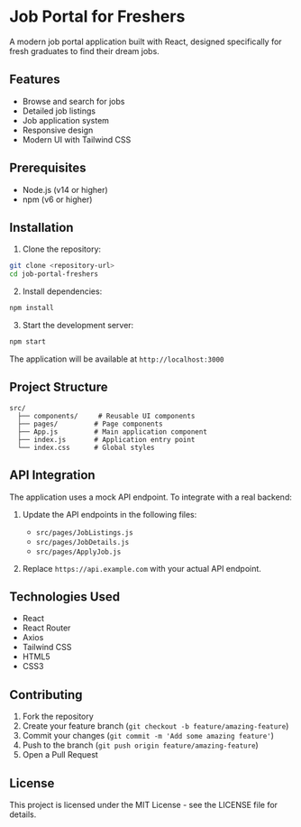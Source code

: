 # Job Portal for Freshers

A modern job portal application built with React, designed specifically for fresh graduates to find their dream jobs.

## Features

- Browse and search for jobs
- Detailed job listings
- Job application system
- Responsive design
- Modern UI with Tailwind CSS

## Prerequisites

- Node.js (v14 or higher)
- npm (v6 or higher)

## Installation

1. Clone the repository:
```bash
git clone <repository-url>
cd job-portal-freshers
```

2. Install dependencies:
```bash
npm install
```

3. Start the development server:
```bash
npm start
```

The application will be available at `http://localhost:3000`

## Project Structure

```
src/
  ├── components/     # Reusable UI components
  ├── pages/         # Page components
  ├── App.js         # Main application component
  ├── index.js       # Application entry point
  └── index.css      # Global styles
```

## API Integration

The application uses a mock API endpoint. To integrate with a real backend:

1. Update the API endpoints in the following files:
   - `src/pages/JobListings.js`
   - `src/pages/JobDetails.js`
   - `src/pages/ApplyJob.js`

2. Replace `https://api.example.com` with your actual API endpoint.

## Technologies Used

- React
- React Router
- Axios
- Tailwind CSS
- HTML5
- CSS3

## Contributing

1. Fork the repository
2. Create your feature branch (`git checkout -b feature/amazing-feature`)
3. Commit your changes (`git commit -m 'Add some amazing feature'`)
4. Push to the branch (`git push origin feature/amazing-feature`)
5. Open a Pull Request

## License

This project is licensed under the MIT License - see the LICENSE file for details. 